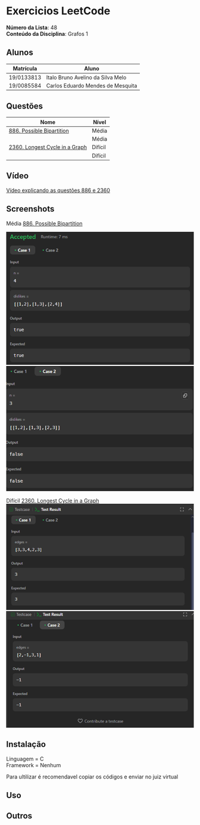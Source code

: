 
# Exercicios LeetCode

**Número da Lista**: 48</br>
**Conteúdo da Disciplina**: Grafos 1</br>

## Alunos

|Matrícula | Aluno |
| -- | -- |
| 19/0133813  |  Italo Bruno Avelino da Silva Melo |
| 19/0085584  |  Carlos Eduardo Mendes de Mesquita |

## Questões

| Nome  | Nível   |
| ---------------------- | ------- |
| [886. Possible Bipartition](https://leetcode.com/problems/possible-bipartition/description/)   | Média |
|          | Média   |
| [2360. Longest Cycle in a Graph](https://leetcode.com/problems/longest-cycle-in-a-graph/)| Difícil |
|          | Difícil |

## Vídeo

[Vídeo explicando as questões 886 e 2360](https://youtu.be/Cz5IGTLF4xE?si=pq2T7x405-VpLEep)

## Screenshots

Média [886. Possible Bipartition](https://leetcode.com/problems/possible-bipartition/description/)</br>

![bipartido teste 1](/assets/bipartiTeste1.png)</br>
![bipartido teste 2](/assets/bipartiTeste2.png)</br>

Difícil [2360. Longest Cycle in a Graph](https://leetcode.com/problems/longest-cycle-in-a-graph/)</br>
![Maior Ciclo teste 1](/assets/MaiorTeste1.png)</br>
![Maior Ciclo teste 1](/assets/MaiorTeste2.png)</br>


## Instalação

Linguagem = C </br>
Framework = Nenhum</br>

Para ultilizar é recomendavel copiar os códigos e enviar no juiz virtual

## Uso

## Outros
